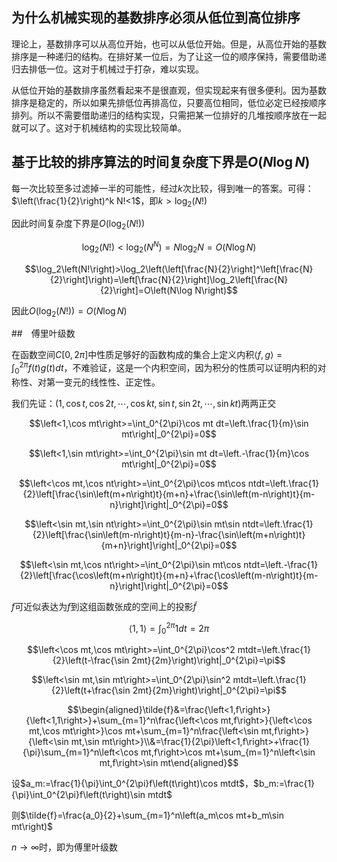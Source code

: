 ## 为什么机械实现的基数排序必须从低位到高位排序

理论上，基数排序可以从高位开始，也可以从低位开始。但是，从高位开始的基数排序是一种递归的结构。在排好某一位后，为了让这一位的顺序保持，需要借助递归去排低一位。这对于机械过于打杂，难以实现。

从低位开始的基数排序虽然看起来不是很直观，但实现起来有很多便利。因为基数排序是稳定的，所以如果先排低位再排高位，只要高位相同，低位必定已经按顺序排列。所以不需要借助递归的结构实现，只需把某一位排好的几堆按顺序放在一起就可以了。这对于机械结构的实现比较简单。

## 基于比较的排序算法的时间复杂度下界是$O\left(N\log N\right)$

每一次比较至多过滤掉一半的可能性，经过$k$次比较，得到唯一的答案。可得：$\left(\frac{1}{2}\right)^k N!<1$，即$k>\log_2\left(N!\right)$

因此时间复杂度下界是$O\left(\log_2\left(N!\right)\right)$

$$\log_2\left(N!\right)<\log_2\left(N^N\right)=N\log_2 N=O\left(N\log N\right)$$

$$\log_2\left(N!\right)>\log_2\left(\left[\frac{N}{2}\right]^\left[\frac{N}{2}\right]\right)=\left[\frac{N}{2}\right]\log_2\left[\frac{N}{2}\right]=O\left(N\log N\right)$$

因此$O\left(\log_2\left(N!\right)\right)=O\left(N\log N\right)$

##　傅里叶级数

在函数空间$C\left[0,2\pi\right]$中性质足够好的函数构成的集合上定义内积$\left<f, g\right>=\int_0^{2\pi}f\left(t\right)g\left(t\right)dt$，不难验证，这是一个内积空间，因为积分的性质可以证明内积的对称性、对第一变元的线性性、正定性。

我们先证：$\left(1,\cos t,\cos 2t,\cdots,\cos kt,\sin t,\sin 2t,\cdots,\sin kt\right)$两两正交

$$\left<1,\cos mt\right>=\int_0^{2\pi}\cos mt dt=\left.\frac{1}{m}\sin mt\right|_0^{2\pi}=0$$

$$\left<1,\sin mt\right>=\int_0^{2\pi}\sin mt dt=\left.-\frac{1}{m}\cos mt\right|_0^{2\pi}=0$$

$$\left<\cos mt,\cos nt\right>=\int_0^{2\pi}\cos mt\cos ntdt=\left.\frac{1}{2}\left[\frac{\sin\left(m+n\right)t}{m+n}+\frac{\sin\left(m-n\right)t}{m-n}\right]\right|_0^{2\pi}=0$$

$$\left<\sin mt,\sin nt\right>=\int_0^{2\pi}\sin mt\sin ntdt=\left.\frac{1}{2}\left[\frac{\sin\left(m-n\right)t}{m-n}-\frac{\sin\left(m+n\right)t}{m+n}\right]\right|_0^{2\pi}=0$$

$$\left<\sin mt,\cos nt\right>=\int_0^{2\pi}\sin mt\cos ntdt=\left.-\frac{1}{2}\left[\frac{\cos\left(m+n\right)t}{m+n}+\frac{\cos\left(m-n\right)t}{m-n}\right]\right|_0^{2\pi}=0$$

$f$可近似表达为$f$到这组函数张成的空间上的投影$\tilde{f}$

$$\left<1,1\right>=\int_0^{2\pi}1dt=2\pi$$

$$\left<\cos mt,\cos mt\right>=\int_0^{2\pi}\cos^2 mtdt=\left.\frac{1}{2}\left(t-\frac{\sin 2mt}{2m}\right)\right|_0^{2\pi}=\pi$$

$$\left<\sin mt,\sin mt\right>=\int_0^{2\pi}\sin^2 mtdt=\left.\frac{1}{2}\left(t+\frac{\sin 2mt}{2m}\right)\right|_0^{2\pi}=\pi$$

$$\begin{aligned}\tilde{f}&=\frac{\left<1,f\right>}{\left<1,1\right>}+\sum_{m=1}^n\frac{\left<\cos mt,f\right>}{\left<\cos mt,\cos mt\right>}\cos mt+\sum_{m=1}^n\frac{\left<\sin mt,f\right>}{\left<\sin mt,\sin mt\right>}\\&=\frac{1}{2\pi}\left<1,f\right>+\frac{1}{\pi}\sum_{m=1}^n\left<\cos mt,f\right>\cos mt+\sum_{m=1}^n\left<\sin mt,f\right>\sin mt\end{aligned}$$

设$a_m:=\frac{1}{\pi}\int_0^{2\pi}f\left(t\right)\cos mtdt$，$b_m:=\frac{1}{\pi}\int_0^{2\pi}f\left(t\right)\sin mtdt$

则$\tilde{f}=\frac{a_0}{2}+\sum_{m=1}^n\left(a_m\cos mt+b_m\sin mt\right)$

$n\rightarrow\infty$时，即为傅里叶级数